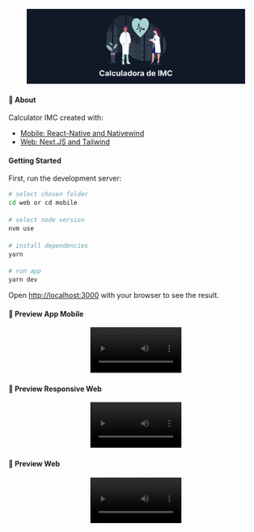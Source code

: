 <p align="center" >
   <img src=".github/logo.png" alt="logo" height="148px"/>
</p>

#### :postbox: About

Calculator IMC created with:

- [Mobile: React-Native and Nativewind](https://play.google.com/store/apps/details?id=com.app.imccalc)
- [Web: Next.JS and Tailwind](https://calc-imc-azure.vercel.app/)

#### Getting Started

First, run the development server:

```bash
# select chosen folder
cd web or cd mobile

# select node version
nvm use

# install dependencies
yarn

# run app
yarn dev
```

Open [http://localhost:3000](http://localhost:3000) with your browser to see the result.

#### 📱 Preview App Mobile

<p align="center">
<video src='' width=180/> 
</p>

#### 📱 Preview Responsive Web

<p align="center">
<video src='https://user-images.githubusercontent.com/38052474/211936243-aaaf43e4-1555-47f0-b2ca-e7a1be0f0d44.mp4' width=180/> 
</p>

#### 📱 Preview Web

<p align="center">
<video src='https://user-images.githubusercontent.com/38052474/211936274-ad3f5992-d69c-4c80-be38-d051eabe207c.mp4' width=180/> 
</p>
